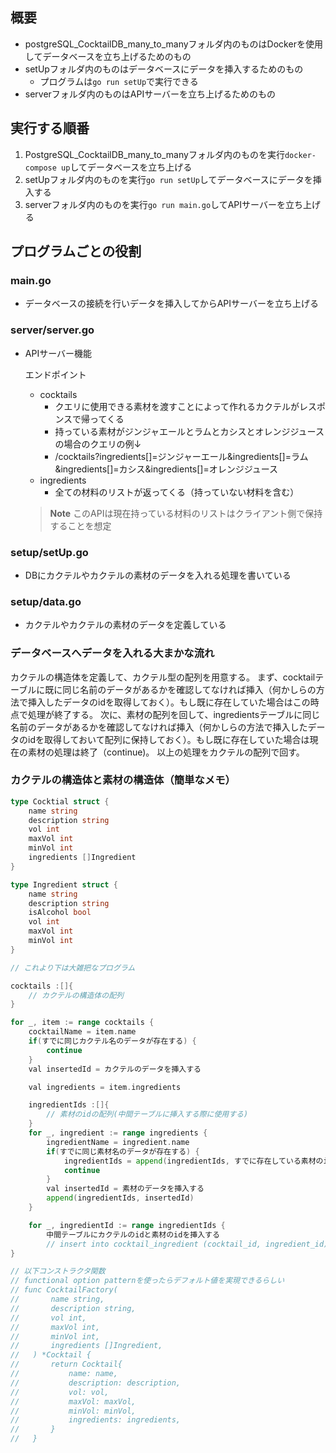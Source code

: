 ## 概要
* postgreSQL_CocktailDB_many_to_manyフォルダ内のものはDockerを使用してデータベースを立ち上げるためのもの
* setUpフォルダ内のものはデータベースにデータを挿入するためのもの
  * プログラムは`go run setUp`で実行できる
* serverフォルダ内のものはAPIサーバーを立ち上げるためのもの

## 実行する順番
1. PostgreSQL_CocktailDB_many_to_manyフォルダ内のものを実行`docker-compose up`してデータベースを立ち上げる
2. setUpフォルダ内のものを実行`go run setUp`してデータベースにデータを挿入する
3. serverフォルダ内のものを実行`go run main.go`してAPIサーバーを立ち上げる

## プログラムごとの役割
### main.go
- データベースの接続を行いデータを挿入してからAPIサーバーを立ち上げる
### server/server.go
- APIサーバー機能

  エンドポイント
    - cocktails
      - クエリに使用できる素材を渡すことによって作れるカクテルがレスポンスで帰ってくる
      - 持っている素材がジンジャエールとラムとカシスとオレンジジュースの場合のクエリの例↓
      - /cocktails?ingredients[]=ジンジャーエール&ingredients[]=ラム&ingredients[]=カシス&ingredients[]=オレンジジュース
    - ingredients
      - 全ての材料のリストが返ってくる（持っていない材料を含む）
  > **Note**
  > このAPIは現在持っている材料のリストはクライアント側で保持することを想定

### setup/setUp.go
- DBにカクテルやカクテルの素材のデータを入れる処理を書いている
### setup/data.go
- カクテルやカクテルの素材のデータを定義している


### データベースへデータを入れる大まかな流れ
カクテルの構造体を定義して、カクテル型の配列を用意する。
まず、cocktailテーブルに既に同じ名前のデータがあるかを確認してなければ挿入（何かしらの方法で挿入したデータのidを取得しておく）。もし既に存在していた場合はこの時点で処理が終了する。
次に、素材の配列を回して、ingredientsテーブルに同じ名前のデータがあるかを確認してなければ挿入（何かしらの方法で挿入したデータのidを取得しておいて配列に保持しておく）。もし既に存在していた場合は現在の素材の処理は終了（continue)。
以上の処理をカクテルの配列で回す。

### カクテルの構造体と素材の構造体（簡単なメモ）
``` go
type Cocktial struct {
    name string
    description string
    vol int
    maxVol int
    minVol int
    ingredients []Ingredient
}

type Ingredient struct {
    name string
    description string
    isAlcohol bool
    vol int
    maxVol int
    minVol int
}

// これより下は大雑把なプログラム

cocktails :[]{
    // カクテルの構造体の配列
}

for _, item := range cocktails {
    cocktailName = item.name
    if(すでに同じカクテル名のデータが存在する) {
        continue
    }
    val insertedId = カクテルのデータを挿入する

    val ingredients = item.ingredients

    ingredientIds :[]{
        // 素材のidの配列(中間テーブルに挿入する際に使用する)
    }
    for _, ingredient := range ingredients {
        ingredientName = ingredient.name
        if(すでに同じ素材名のデータが存在する) {
            ingredientIds = append(ingredientIds, すでに存在している素材のid)
            continue
        }
        val insertedId = 素材のデータを挿入する
        append(ingredientIds, insertedId)
    }

    for _, ingredientId := range ingredientIds {
        中間テーブルにカクテルのidと素材のidを挿入する
        // insert into cocktail_ingredient (cocktail_id, ingredient_id) values (insertedId, ingredientId)
}

// 以下コンストラクタ関数
// functional option patternを使ったらデフォルト値を実現できるらしい
// func CocktailFactory(
//       name string,
//       description string,
//       vol int,
//       maxVol int,
//       minVol int,
//       ingredients []Ingredient,
//   ) *Cocktail {
//       return Cocktail{
//           name: name,
//           description: description,
//           vol: vol,
//           maxVol: maxVol,
//           minVol: minVol,
//           ingredients: ingredients,
//       }
//   }
```


<!-- ### プログラムを書く上でのメモ -->

